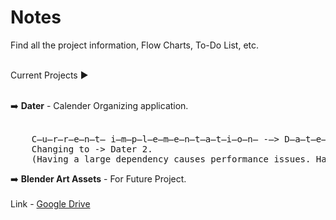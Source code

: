 # Notes

Find all the project information, Flow Charts, To-Do List, etc. <br><br>

Current Projects ▶️ <br> <br>

➡️ **Dater** - Calender Organizing application. <br> <br>
<pre>
    C̶u̶r̶r̶e̶n̶t̶ i̶m̶p̶l̶e̶m̶e̶n̶t̶a̶t̶i̶o̶n̶ -̶> D̶a̶t̶e̶r.
    Changing to -> Dater 2.
    (Having a large dependency causes performance issues. Harder to update.)
</pre>

    
➡️ **Blender Art Assets** - For Future Project. <br> <br>
    Link - [Google Drive](https://drive.google.com/drive/folders/12c953HAuT2pQHMg7ryjRaJVIA2rIyXu7?usp=sharing "Art Asset")

